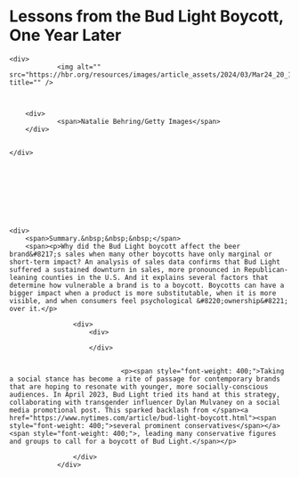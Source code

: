 # Lessons from the Bud Light Boycott, One Year Later

<div>




	<div>
				<img alt="" src="https://hbr.org/resources/images/article_assets/2024/03/Mar24_20_1252072977_NOGLOBAL.jpg" title="" />



		<div>
				<span>Natalie Behring/Getty Images</span>
		</div>


	</div>




	




	<div>
		<span>Summary.&nbsp;&nbsp;&nbsp;</span>
		<span><p>Why did the Bud Light boycott affect the beer brand&#8217;s sales when many other boycotts have only marginal or short-term impact? An analysis of sales data confirms that Bud Light suffered a sustained downturn in sales, more pronounced in Republican-leaning counties in the U.S. And it explains several factors that determine how vulnerable a brand is to a boycott. Boycotts can have a bigger impact when a product is more substitutable, when it is more visible, and when consumers feel psychological &#8220;ownership&#8221; over it.</p>
</span>
	</div>

					<div>
						<div>
	
						</div>

						
								<p><span style="font-weight: 400;">Taking a social stance has become a rite of passage for contemporary brands that are hoping to resonate with younger, more socially-conscious audiences. In April 2023, Bud Light tried its hand at this strategy, collaborating with transgender influencer Dylan Mulvaney on a social media promotional post. This sparked backlash from </span><a href="https://www.nytimes.com/article/bud-light-boycott.html"><span style="font-weight: 400;">several prominent conservatives</span></a><span style="font-weight: 400;">, leading many conservative figures and groups to call for a boycott of Bud Light.</span></p>
						
<!-- citation -->
					</div>
				</div>